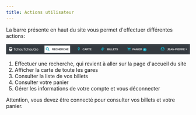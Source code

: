 ```yaml
---
title: Actions utilisateur
---
```


La barre présente en haut du site vous permet d'effectuer différentes actions:

![actions](img/actions.png)

1. Effectuer une recherche, qui revient à aller sur la page d'accueil du site
2. Afficher la carte de toute les gares
3. Consulter la liste de vos billets
4. Consulter votre panier
5. Gérer les informations de votre compte et vous déconnecter

Attention, vous devez être connecté pour consulter vos billets et votre panier.
